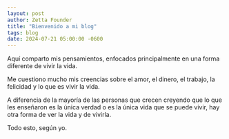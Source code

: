 ```yaml
---
layout: post
author: Zetta Founder
title: "Bienvenido a mi blog"
tags: blog
date: 2024-07-21 05:00:00 -0600
---
```


Aquí comparto mis pensamientos, enfocados principalmente en una forma diferente de vivir la vida.

Me cuestiono mucho mis creencias sobre el amor, el dinero, el trabajo, la felicidad y lo que es vivir la vida.

A diferencia de la mayoría de las personas que crecen creyendo que lo que les enseñaron es la única verdad o es la única vida que se puede vivir, hay otra forma de ver la vida y de vivirla.

Todo esto, según yo.